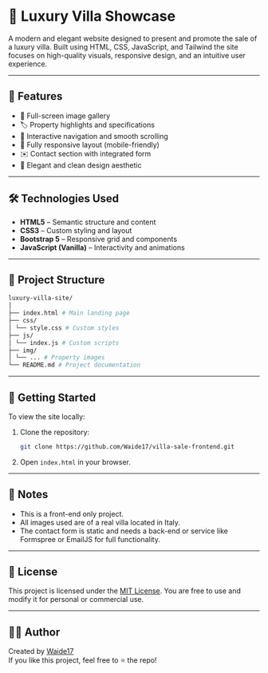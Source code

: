 # 🏡 Luxury Villa Showcase

A modern and elegant website designed to present and promote the sale of a luxury villa. Built using HTML, CSS, JavaScript, and Tailwind the site focuses on high-quality visuals, responsive design, and an intuitive user experience.

---

## 🌟 Features

- 📸 Full-screen image gallery
- 🏷️ Property highlights and specifications
- 🧭 Interactive navigation and smooth scrolling
- 📱 Fully responsive layout (mobile-friendly)
- ✉️ Contact section with integrated form
- 🎨 Elegant and clean design aesthetic

---

## 🛠️ Technologies Used

- **HTML5** – Semantic structure and content
- **CSS3** – Custom styling and layout
- **Bootstrap 5** – Responsive grid and components
- **JavaScript (Vanilla)** – Interactivity and animations

---

## 📁 Project Structure

```bash
luxury-villa-site/
│
├── index.html # Main landing page
├── css/
│ └── style.css # Custom styles
├── js/
│ └── index.js # Custom scripts
├── img/
│ └── ... # Property images
└── README.md # Project documentation
```
---

## 🚀 Getting Started

To view the site locally:

1. Clone the repository:
   ```bash
   git clone https://github.com/Waide17/villa-sale-frontend.git
   
2. Open `index.html` in your browser.

---

## 📌 Notes

- This is a front-end only project.
- All images used are of a real villa located in Italy.
- The contact form is static and needs a back-end or service like Formspree or EmailJS for full functionality.

---

## 🪪 License

This project is licensed under the [MIT License](LICENSE). You are free to use and modify it for personal or commercial use.

---

## 🙋‍♂️ Author

Created by [Waide17](https://github.com/Waide17)  
If you like this project, feel free to ⭐️ the repo!


